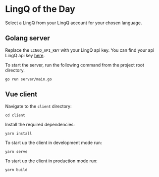 # LingQ of the Day

Select a LingQ from your LingQ account for your chosen language.

## Golang server

Replace the `LINGQ_API_KEY` with your LingQ api key. 
You can find your api LingQ api key [here](https://www.lingq.com/accounts/apikey).

To start the server, run the following command from the project root directory.
```
go run server/main.go
```

## Vue client

Navigate to the `client` directory:
```
cd client
```

Install the required dependencies:
```
yarn install
```

To start up the client in development mode run:
```
yarn serve
```

To start up the client in production mode run:
```
yarn build
```